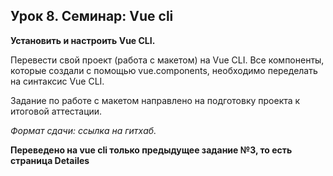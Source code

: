 ## Урок 8. Семинар: Vue cli

**Установить и настроить Vue CLI.**

Перевести свой проект (работа с макетом) на Vue CLI. Все компоненты, которые создали с помощью vue.components, необходимо переделать на синтаксис Vue CLI.

Задание по работе с макетом направлено на подготовку проекта к итоговой аттестации.

_Формат сдачи: ссылка на гитхаб._

**Переведено на vue cli только предыдущее задание №3, то есть  страница Detailes**
